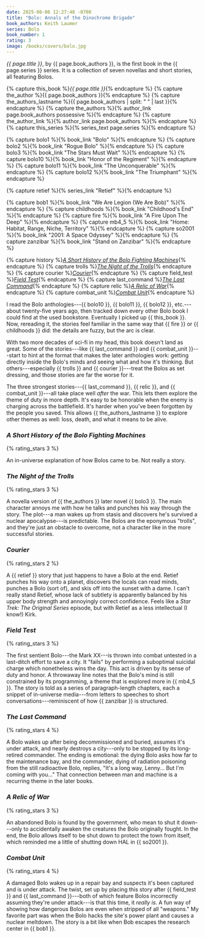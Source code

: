 ```yaml
---
date: 2025-06-06 12:27:48 -0700
title: "Bolo: Annals of the Dinochrome Brigade"
book_authors: Keith Laumer
series: Bolo
book_number: 1
rating: 3
image: /books/covers/bolo.jpg
---
```


<cite class="book-title">{{ page.title }}</cite>, by <span
class="author-name">{{ page.book_authors }}</span>, is the first book in the
<span class="book-series">{{ page.series }}</span> series. It is a collection of
seven novellas and short stories, all featuring Bolos.

{% capture this_book %}<cite class="book-title">{{ page.title }}</cite>{% endcapture %}
{% capture the_author %}<span class="author-name">{{ page.book_authors }}</span>{% endcapture %}
{% capture the_authors_lastname %}<span class="author-name">{{ page.book_authors | split: " " | last }}</span>{% endcapture %}
{% capture the_authors %}{% author_link page.book_authors possessive %}{% endcapture %}
{% capture the_author_link %}{% author_link page.book_authors %}{% endcapture %}
{% capture this_series %}{% series_text page.series %}{% endcapture %}

{% capture bolo1 %}{% book_link "Bolo" %}{% endcapture %}
{% capture bolo2 %}{% book_link "Rogue Bolo" %}{% endcapture %}
{% capture bolo3 %}{% book_link "The Stars Must Wait" %}{% endcapture %}
{% capture bolo10 %}{% book_link "Honor of the Regiment" %}{% endcapture %}
{% capture bolo11 %}{% book_link "The Unconquerable" %}{% endcapture %}
{% capture bolo12 %}{% book_link "The Triumphant" %}{% endcapture %}

{% capture retief %}{% series_link "Retief" %}{% endcapture %}

{% capture bob1 %}{% book_link "We Are Legion (We Are Bob)" %}{% endcapture %}
{% capture childhoods %}{% book_link "Childhood's End" %}{% endcapture %}
{% capture fire %}{% book_link "A Fire Upon The Deep" %}{% endcapture %}
{% capture mb4_5 %}{% book_link "Home: Habitat, Range, Niche, Territory" %}{% endcapture %}
{% capture so2001 %}{% book_link "2001: A Space Odyssey" %}{% endcapture %}
{% capture zanzibar %}{% book_link "Stand on Zanzibar" %}{% endcapture %}

{% capture history %}[<cite class="short-story-title">A Short History of the Bolo Fighting Machines</cite>](#a-short-history-of-the-bolo-fighting-machines){% endcapture %}
{% capture trolls %}[<cite class="short-story-title">The Night of the Trolls</cite>](#the-night-of-the-trolls){% endcapture %}
{% capture courier %}[<cite class="short-story-title">Courier</cite>](#courier){% endcapture %}
{% capture field_test %}[<cite class="short-story-title">Field Test</cite>](#field-test){% endcapture %}
{% capture last_command %}[<cite class="short-story-title">The Last Command</cite>](#the-last-command){% endcapture %}
{% capture relic %}[<cite class="short-story-title">A Relic of War</cite>](#a-relic-of-war){% endcapture %}
{% capture combat_unit %}[<cite class="short-story-title">Combat Unit</cite>](#combat-unit){% endcapture %}

I read the Bolo anthologies---{{ bolo10 }}, {{ bolo11 }}, {{ bolo12 }},
etc.---about twenty-five years ago, then tracked down every other Bolo book I
could find at the used bookstore. Eventually I picked up {{ this_book }}.
Now, rereading it, the stories feel familiar in the same way that {{
fire }} or {{ childhoods }} did: the details are fuzzy, but the arc is clear.

With two more decades of sci-fi in my head, this book doesn't land as great.
Some of the stories---like {{ last_command }} and {{ combat_unit }}---start to
hint at the format that makes the later anthologies work: getting directly
inside the Bolo's minds and seeing what and how it's thinking. But
others---especially {{ trolls }} and {{ courier }}---treat the Bolos as set
dressing, and those stories are far the worse for it.

The three strongest stories---{{ last_command }}, {{ relic }}, and {{
combat_unit }}---all take place well _after_ the war. This lets them explore
the theme of duty in more depth. It's easy to be honorable when the enemy is
charging across the battlefield. It's harder when you've been forgotten by the
people you saved. This allows {{ the_authors_lastname }} to explore other
themes as well: loss, death, and what it means to be alive.

### <cite class="short-story-title">A Short History of the Bolo Fighting Machines</cite>
{% rating_stars 3 %}

An in-universe explanation of how Bolos came to be. Not really a story.

### <cite class="short-story-title">The Night of the Trolls</cite>
{% rating_stars 3 %}

A novella version of {{ the_authors }} later novel {{ bolo3 }}. The main
character annoys me with how he talks and punches his way through the story.
The plot---a man wakes up from stasis and discovers he's survived a nuclear
apocalypse---is predictable. The Bolos are the eponymous "trolls", and they're
just an obstacle to overcome, not a character like in the more successful
stories.

### <cite class="short-story-title">Courier</cite>
{% rating_stars 2 %}

A {{ retief }} story that just happens to have a Bolo at the end. Retief
punches his way onto a planet, discovers the locals can read minds, punches a
Bolo (sort of), and skis off into the sunset with a dame. I can't really stand
Retief, whose lack of subtlety is apparently balanced by his upper body
strength and annoyingly correct confidence. Feels like a <cite
class="tv-show-title">Star Trek: The Original Series</cite> episode, but with
Retief as a less intellectual (I know!) Kirk.

### <cite class="short-story-title">Field Test</cite>
{% rating_stars 3 %}

The first sentient Bolo---the Mark XX---is thrown into combat untested in a
last-ditch effort to save a city. It "fails" by performing a suboptimal
suicidal charge which nonetheless wins the day. This act is driven by its
sense of duty and honor. A throwaway line notes that the Bolo's mind is still
constrained by its programming, a theme that is explored more in {{ mb4_5 }}.
The story is told as a series of paragraph-length chapters, each a snippet of
in-universe media---from letters to speeches to short
conversations---reminiscent of how {{ zanzibar }} is structured.

### <cite class="short-story-title">The Last Command</cite>
{% rating_stars 4 %}

A Bolo wakes up after being decommissioned and buried, assumes it's under
attack, and nearly destroys a city---only to be stopped by its long-retired
commander. The ending is emotional: the dying Bolo asks how far to the
maintenance bay, and the commander, dying of radiation poisoning from the
still radioactive Bolo, replies, "It's a long way, Lenny... But I'm coming
with you..." That connection between man and machine is a recurring theme in
the later books.

### <cite class="short-story-title">A Relic of War</cite>
{% rating_stars 3 %}

An abandoned Bolo is found by the government, who mean to shut it down---only
to accidentally awaken the creatures the Bolo originally fought. In the end,
the Bolo allows itself to be shut down to protect the town from itself, which
reminded me a little of shutting down HAL in {{ so2001 }}.

### <cite class="short-story-title">Combat Unit</cite>
{% rating_stars 4 %}

A damaged Bolo wakes up in a repair bay and suspects it's been captured and is
under attack. The twist, set up by placing this story after {{ field_test }}
and {{ last_command }}---both of which feature Bolos incorrectly assuming
they're under attack---is that this time, it _really is_. A fun way of showing
how dangerous Bolos are even when stripped of all "weapons." My favorite part
was when the Bolo hacks the site's power plant and causes a nuclear meltdown.
The story is a bit like when Bob escapes the research center in {{ bob1 }}.
